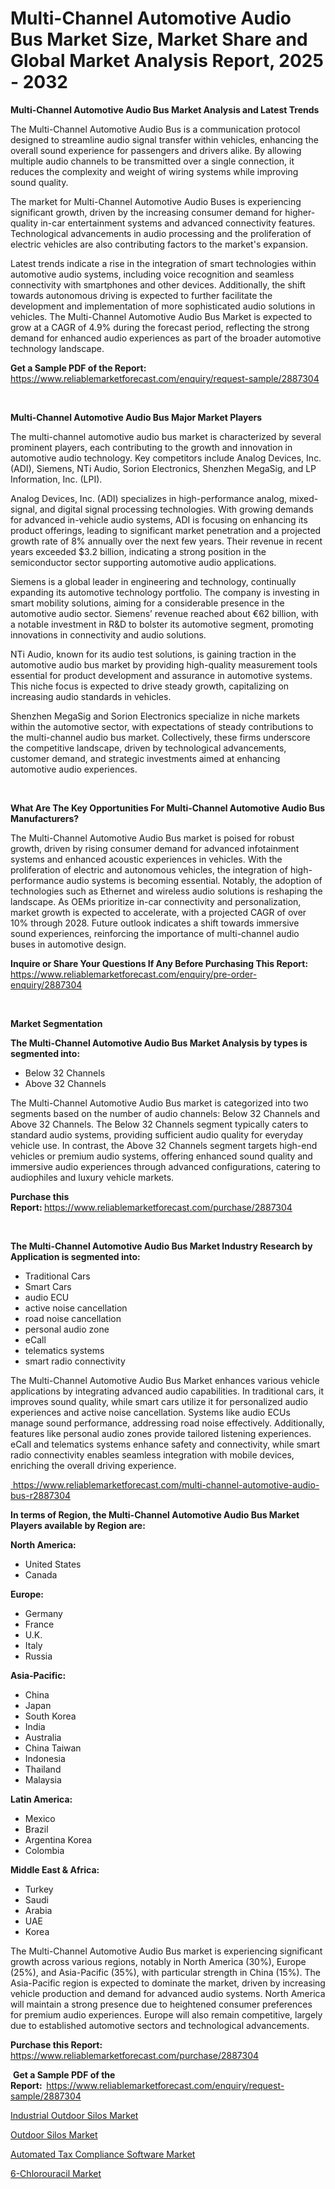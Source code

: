 <p><h1>Multi-Channel Automotive Audio Bus Market Size, Market Share and Global Market Analysis Report, 2025 - 2032</h1></p><p><strong>Multi-Channel Automotive Audio Bus Market Analysis and Latest Trends</strong></p>
<p><p>The Multi-Channel Automotive Audio Bus is a communication protocol designed to streamline audio signal transfer within vehicles, enhancing the overall sound experience for passengers and drivers alike. By allowing multiple audio channels to be transmitted over a single connection, it reduces the complexity and weight of wiring systems while improving sound quality. </p><p>The market for Multi-Channel Automotive Audio Buses is experiencing significant growth, driven by the increasing consumer demand for higher-quality in-car entertainment systems and advanced connectivity features. Technological advancements in audio processing and the proliferation of electric vehicles are also contributing factors to the market's expansion. </p><p>Latest trends indicate a rise in the integration of smart technologies within automotive audio systems, including voice recognition and seamless connectivity with smartphones and other devices. Additionally, the shift towards autonomous driving is expected to further facilitate the development and implementation of more sophisticated audio solutions in vehicles. The Multi-Channel Automotive Audio Bus Market is expected to grow at a CAGR of 4.9% during the forecast period, reflecting the strong demand for enhanced audio experiences as part of the broader automotive technology landscape.</p></p>
<p><strong>Get a Sample PDF of the Report:&nbsp;</strong> <a href="https://www.reliablemarketforecast.com/enquiry/request-sample/2887304?utm_campaign=1840&utm_medium=2&utm_source=Github&utm_content=ia&utm_term=14032025&utm_id=multi-channel-automotive-audio-bus">https://www.reliablemarketforecast.com/enquiry/request-sample/2887304</a></p>
<p>&nbsp;</p>
<p><strong>Multi-Channel Automotive Audio Bus Major Market Players</strong></p>
<p><p>The multi-channel automotive audio bus market is characterized by several prominent players, each contributing to the growth and innovation in automotive audio technology. Key competitors include Analog Devices, Inc. (ADI), Siemens, NTi Audio, Sorion Electronics, Shenzhen MegaSig, and LP Information, Inc. (LPI).</p><p>Analog Devices, Inc. (ADI) specializes in high-performance analog, mixed-signal, and digital signal processing technologies. With growing demands for advanced in-vehicle audio systems, ADI is focusing on enhancing its product offerings, leading to significant market penetration and a projected growth rate of 8% annually over the next few years. Their revenue in recent years exceeded $3.2 billion, indicating a strong position in the semiconductor sector supporting automotive audio applications.</p><p>Siemens is a global leader in engineering and technology, continually expanding its automotive technology portfolio. The company is investing in smart mobility solutions, aiming for a considerable presence in the automotive audio sector. Siemens’ revenue reached about €62 billion, with a notable investment in R&D to bolster its automotive segment, promoting innovations in connectivity and audio solutions.</p><p>NTi Audio, known for its audio test solutions, is gaining traction in the automotive audio bus market by providing high-quality measurement tools essential for product development and assurance in automotive systems. This niche focus is expected to drive steady growth, capitalizing on increasing audio standards in vehicles.</p><p>Shenzhen MegaSig and Sorion Electronics specialize in niche markets within the automotive sector, with expectations of steady contributions to the multi-channel audio bus market. Collectively, these firms underscore the competitive landscape, driven by technological advancements, customer demand, and strategic investments aimed at enhancing automotive audio experiences.</p></p>
<p>&nbsp;</p>
<p><strong>What Are The Key Opportunities For Multi-Channel Automotive Audio Bus Manufacturers?</strong></p>
<p><p>The Multi-Channel Automotive Audio Bus market is poised for robust growth, driven by rising consumer demand for advanced infotainment systems and enhanced acoustic experiences in vehicles. With the proliferation of electric and autonomous vehicles, the integration of high-performance audio systems is becoming essential. Notably, the adoption of technologies such as Ethernet and wireless audio solutions is reshaping the landscape. As OEMs prioritize in-car connectivity and personalization, market growth is expected to accelerate, with a projected CAGR of over 10% through 2028. Future outlook indicates a shift towards immersive sound experiences, reinforcing the importance of multi-channel audio buses in automotive design.</p></p>
<p><strong>Inquire or Share Your Questions If Any Before Purchasing This Report:</strong> <a href="https://www.reliablemarketforecast.com/enquiry/pre-order-enquiry/2887304?utm_campaign=1840&utm_medium=2&utm_source=Github&utm_content=ia&utm_term=14032025&utm_id=multi-channel-automotive-audio-bus">https://www.reliablemarketforecast.com/enquiry/pre-order-enquiry/2887304</a></p>
<p>&nbsp;</p>
<p><strong>Market Segmentation</strong></p>
<p><strong>The Multi-Channel Automotive Audio Bus Market Analysis by types is segmented into:</strong></p>
<p><ul><li>Below 32 Channels</li><li>Above 32 Channels</li></ul></p>
<p><p>The Multi-Channel Automotive Audio Bus market is categorized into two segments based on the number of audio channels: Below 32 Channels and Above 32 Channels. The Below 32 Channels segment typically caters to standard audio systems, providing sufficient audio quality for everyday vehicle use. In contrast, the Above 32 Channels segment targets high-end vehicles or premium audio systems, offering enhanced sound quality and immersive audio experiences through advanced configurations, catering to audiophiles and luxury vehicle markets.</p></p>
<p><strong>Purchase this Report:&nbsp;</strong><a href="https://www.reliablemarketforecast.com/purchase/2887304?utm_campaign=1840&utm_medium=2&utm_source=Github&utm_content=ia&utm_term=14032025&utm_id=multi-channel-automotive-audio-bus">https://www.reliablemarketforecast.com/purchase/2887304</a></p>
<p>&nbsp;</p>
<p><strong>The Multi-Channel Automotive Audio Bus Market Industry Research by Application is segmented into:</strong></p>
<p><ul><li>Traditional Cars</li><li>Smart Cars</li><li>audio ECU</li><li>active noise cancellation</li><li>road noise cancellation</li><li>personal audio zone</li><li>eCall</li><li>telematics systems</li><li>smart radio connectivity</li></ul></p>
<p><p>The Multi-Channel Automotive Audio Bus Market enhances various vehicle applications by integrating advanced audio capabilities. In traditional cars, it improves sound quality, while smart cars utilize it for personalized audio experiences and active noise cancellation. Systems like audio ECUs manage sound performance, addressing road noise effectively. Additionally, features like personal audio zones provide tailored listening experiences. eCall and telematics systems enhance safety and connectivity, while smart radio connectivity enables seamless integration with mobile devices, enriching the overall driving experience.</p></p>
<p><a href="https://www.reliablemarketforecast.com/multi-channel-automotive-audio-bus-r2887304?utm_campaign=1840&utm_medium=2&utm_source=Github&utm_content=ia&utm_term=14032025&utm_id=multi-channel-automotive-audio-bus">&nbsp;https://www.reliablemarketforecast.com/multi-channel-automotive-audio-bus-r2887304</a></p>
<p><strong>In terms of Region, the Multi-Channel Automotive Audio Bus Market Players available by Region are:</strong></p>
<p>
    <p> <strong> North America: </strong>
        <ul>
            <li>United States</li>
            <li>Canada</li>
        </ul>
        </p> 
    <p> <strong> Europe: </strong>
        <ul>
            <li>Germany</li>
            <li>France</li>
            <li>U.K.</li>
            <li>Italy</li>
            <li>Russia</li>
        </ul>
        </p> 
    <p> <strong> Asia-Pacific: </strong>
        <ul>
            <li>China</li>
            <li>Japan</li>
            <li>South Korea</li>
            <li>India</li>
            <li>Australia</li>
            <li>China Taiwan</li>
            <li>Indonesia</li>
            <li>Thailand</li>
            <li>Malaysia</li>
        </ul>
        </p> 
    <p> <strong> Latin America: </strong>
        <ul>
            <li>Mexico</li>
            <li>Brazil</li>
            <li>Argentina Korea</li>
            <li>Colombia</li>
        </ul>
        </p> 
    <p> <strong> Middle East & Africa: </strong>
        <ul>
            <li>Turkey</li>
            <li>Saudi</li>
            <li>Arabia</li>
            <li>UAE</li>
            <li>Korea</li>
        </ul>
    </p>
    </p>
<p><p>The Multi-Channel Automotive Audio Bus market is experiencing significant growth across various regions, notably in North America (30%), Europe (25%), and Asia-Pacific (35%), with particular strength in China (15%). The Asia-Pacific region is expected to dominate the market, driven by increasing vehicle production and demand for advanced audio systems. North America will maintain a strong presence due to heightened consumer preferences for premium audio experiences. Europe will also remain competitive, largely due to established automotive sectors and technological advancements.</p></p>
<p><strong>Purchase this Report: </strong><a href="https://www.reliablemarketforecast.com/purchase/2887304?utm_campaign=1840&utm_medium=2&utm_source=Github&utm_content=ia&utm_term=14032025&utm_id=multi-channel-automotive-audio-bus">https://www.reliablemarketforecast.com/purchase/2887304</a></p>
<p>&nbsp;<strong>Get a Sample PDF of the Report:&nbsp;&nbsp;</strong><a href="https://www.reliablemarketforecast.com/enquiry/request-sample/2887304?utm_campaign=1840&utm_medium=2&utm_source=Github&utm_content=ia&utm_term=14032025&utm_id=multi-channel-automotive-audio-bus">https://www.reliablemarketforecast.com/enquiry/request-sample/2887304</a></p>
<p><strong></strong></p>
<p><p><a href="https://github.com/arionmp/Market-Research-Report-List-5/blob/main/industrial-outdoor-silos-market.md?utm_campaign=1840&utm_medium=2&utm_source=Github&utm_content=ia&utm_term=14032025&utm_id=multi-channel-automotive-audio-bus">Industrial Outdoor Silos Market</a></p><p><a href="https://github.com/shiahbuyerin/Market-Research-Report-List-1/blob/main/outdoor-silos-market.md?utm_campaign=1840&utm_medium=2&utm_source=Github&utm_content=ia&utm_term=14032025&utm_id=multi-channel-automotive-audio-bus">Outdoor Silos Market</a></p><p><a href="https://github.com/yaldotiedegq/Market-Research-Report-List-1/blob/main/automated-tax-compliance-software-market.md?utm_campaign=1840&utm_medium=2&utm_source=Github&utm_content=ia&utm_term=14032025&utm_id=multi-channel-automotive-audio-bus">Automated Tax Compliance Software Market</a></p><p><a href="https://github.com/vimar16th/Market-Research-Report-List-7/blob/main/6-chlorouracil-market.md?utm_campaign=1840&utm_medium=2&utm_source=Github&utm_content=ia&utm_term=14032025&utm_id=multi-channel-automotive-audio-bus">6-Chlorouracil Market</a></p></p>